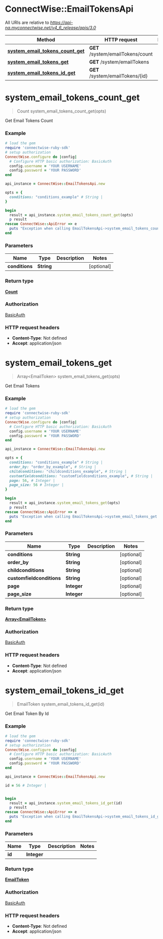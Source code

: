 # ConnectWise::EmailTokensApi

All URIs are relative to *https://api-na.myconnectwise.net/v4_6_release/apis/3.0*

Method | HTTP request | Description
------------- | ------------- | -------------
[**system_email_tokens_count_get**](EmailTokensApi.md#system_email_tokens_count_get) | **GET** /system/emailTokens/count | 
[**system_email_tokens_get**](EmailTokensApi.md#system_email_tokens_get) | **GET** /system/emailTokens | 
[**system_email_tokens_id_get**](EmailTokensApi.md#system_email_tokens_id_get) | **GET** /system/emailTokens/{id} | 


# **system_email_tokens_count_get**
> Count system_email_tokens_count_get(opts)



Get Email Tokens Count

### Example
```ruby
# load the gem
require 'connectwise-ruby-sdk'
# setup authorization
ConnectWise.configure do |config|
  # Configure HTTP basic authorization: BasicAuth
  config.username = 'YOUR USERNAME'
  config.password = 'YOUR PASSWORD'
end

api_instance = ConnectWise::EmailTokensApi.new

opts = { 
  conditions: "conditions_example" # String | 
}

begin
  result = api_instance.system_email_tokens_count_get(opts)
  p result
rescue ConnectWise::ApiError => e
  puts "Exception when calling EmailTokensApi->system_email_tokens_count_get: #{e}"
end
```

### Parameters

Name | Type | Description  | Notes
------------- | ------------- | ------------- | -------------
 **conditions** | **String**|  | [optional] 

### Return type

[**Count**](Count.md)

### Authorization

[BasicAuth](../README.md#BasicAuth)

### HTTP request headers

 - **Content-Type**: Not defined
 - **Accept**: application/json



# **system_email_tokens_get**
> Array&lt;EmailToken&gt; system_email_tokens_get(opts)



Get Email Tokens

### Example
```ruby
# load the gem
require 'connectwise-ruby-sdk'
# setup authorization
ConnectWise.configure do |config|
  # Configure HTTP basic authorization: BasicAuth
  config.username = 'YOUR USERNAME'
  config.password = 'YOUR PASSWORD'
end

api_instance = ConnectWise::EmailTokensApi.new

opts = { 
  conditions: "conditions_example" # String | 
  order_by: "order_by_example", # String | 
  childconditions: "childconditions_example", # String | 
  customfieldconditions: "customfieldconditions_example", # String | 
  page: 56, # Integer | 
  page_size: 56 # Integer | 
}

begin
  result = api_instance.system_email_tokens_get(opts)
  p result
rescue ConnectWise::ApiError => e
  puts "Exception when calling EmailTokensApi->system_email_tokens_get: #{e}"
end
```

### Parameters

Name | Type | Description  | Notes
------------- | ------------- | ------------- | -------------
 **conditions** | **String**|  | [optional] 
 **order_by** | **String**|  | [optional] 
 **childconditions** | **String**|  | [optional] 
 **customfieldconditions** | **String**|  | [optional] 
 **page** | **Integer**|  | [optional] 
 **page_size** | **Integer**|  | [optional] 

### Return type

[**Array&lt;EmailToken&gt;**](EmailToken.md)

### Authorization

[BasicAuth](../README.md#BasicAuth)

### HTTP request headers

 - **Content-Type**: Not defined
 - **Accept**: application/json



# **system_email_tokens_id_get**
> EmailToken system_email_tokens_id_get(id)



Get Email Token By Id

### Example
```ruby
# load the gem
require 'connectwise-ruby-sdk'
# setup authorization
ConnectWise.configure do |config|
  # Configure HTTP basic authorization: BasicAuth
  config.username = 'YOUR USERNAME'
  config.password = 'YOUR PASSWORD'
end

api_instance = ConnectWise::EmailTokensApi.new

id = 56 # Integer | 


begin
  result = api_instance.system_email_tokens_id_get(id)
  p result
rescue ConnectWise::ApiError => e
  puts "Exception when calling EmailTokensApi->system_email_tokens_id_get: #{e}"
end
```

### Parameters

Name | Type | Description  | Notes
------------- | ------------- | ------------- | -------------
 **id** | **Integer**|  | 

### Return type

[**EmailToken**](EmailToken.md)

### Authorization

[BasicAuth](../README.md#BasicAuth)

### HTTP request headers

 - **Content-Type**: Not defined
 - **Accept**: application/json



